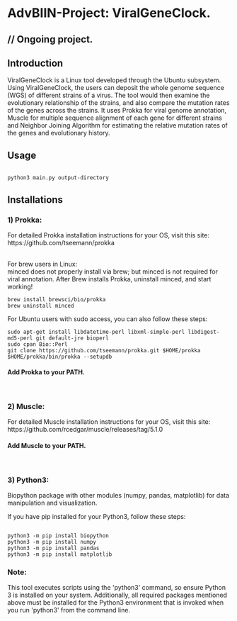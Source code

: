  <h1> AdvBIIN-Project: ViralGeneClock. </h1>
 

 <h2> // Ongoing project. </h2>
 

<h2> Introduction </h2>
ViralGeneClock is a Linux tool developed through the Ubuntu subsystem. Using ViralGeneClock, the users can deposit the whole genome sequence (WGS) of different strains of a virus. The tool would then examine the evolutionary relationship of the strains, and also compare the mutation rates of the genes across the strains. It uses Prokka for viral genome annotation, Muscle for multiple sequence alignment of each gene for different strains and Neighbor Joining Algorithm for estimating the relative mutation rates of the genes and evolutionary history.

<h2> Usage </h2>

```shell

python3 main.py output-directory
```

<h2> Installations </h2>

<h3>1) Prokka:</h3> For detailed Prokka installation instructions for your OS, visit this site: https://github.com/tseemann/prokka <br> <br>
 
For brew users in Linux: <br>
minced does not properly install via brew; but minced is not required for viral annotation. After Brew installs Prokka, uninstall minced, and start working!

 ```shell
brew install brewsci/bio/prokka
brew uninstall minced
```

For Ubuntu users with sudo access, you can also follow these steps:
```shell
sudo apt-get install libdatetime-perl libxml-simple-perl libdigest-md5-perl git default-jre bioperl
sudo cpan Bio::Perl
git clone https://github.com/tseemann/prokka.git $HOME/prokka
$HOME/prokka/bin/prokka --setupdb
```
<h4> Add Prokka to your PATH. </h4> <br>

<h3>2) Muscle:</h3> For detailed Muscle installation instructions for your OS, visit this site: https://github.com/rcedgar/muscle/releases/tag/5.1.0  <br>
<h4> Add Muscle to your PATH. </h4> <br>

<h3>3) Python3:</h3> Biopython package with other modules (numpy, pandas, matplotlib) for data manipulation and visualization.

If you have pip installed for your Python3, follow these steps:
```shell

python3 -m pip install biopython
python3 -m pip install numpy
python3 -m pip install pandas
python3 -m pip install matplotlib
```
<h3>Note: </h3>This tool executes scripts using the 'python3' command, so ensure Python 3 is installed on your system. Additionally, all required packages mentioned above must be installed for the Python3 environment that is invoked when you run 'python3' from the command line.
